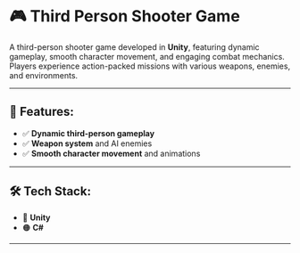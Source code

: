 # 🎮 Third Person Shooter Game

A third-person shooter game developed in **Unity**, featuring dynamic gameplay, smooth character movement, and engaging combat mechanics. Players experience action-packed missions with various weapons, enemies, and environments.

---

## 🚀 Features:
- ✅ **Dynamic third-person gameplay**  
- ✅ **Weapon system** and AI enemies  
- ✅ **Smooth character movement** and animations

---

## 🛠️ Tech Stack:
- 🔵 **Unity**
- 🟠 **C#**

---
